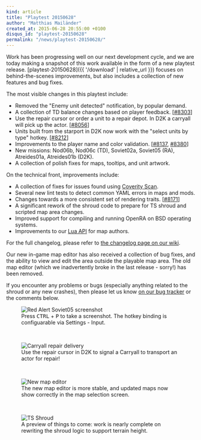```yaml
---
kind: article
title: "Playtest 20150628"
author: "Matthias Mailänder"
created_at: 2015-06-28 20:55:00 +0100
disqus_id: "playtest-20150628"
permalink: "/news/playtest-20150628/"
---
```


Work has been progressing well on our next development cycle, and we are today making a snapshot of this work available in the form of a new playtest release.  [playtest-20150628]({{ '/download' | relative_url }}) focuses on behind-the-scenes improvements, but also includes a collection of new features and bug fixes.

The most visible changes in this playtest include:

* Removed the "Enemy unit detected" notification, by popular demand.
* A collection of TD balance changes based on player feedback. [[#8303](https://github.com/OpenRA/OpenRA/pull/8303)]
* Use the repair cursor or order a unit to a repair depot.  In D2K a carryall will pick up the actor. [[#8056](https://github.com/OpenRA/OpenRA/pull/8056)]
* Units built from the starport in D2K now work with the "select units by type" hotkey. [[#8212](https://github.com/OpenRA/OpenRA/pull/8212)]
* Improvements to the player name and color validation. [[#8137](https://github.com/OpenRA/OpenRA/pull/8137), [#8380](https://github.com/OpenRA/OpenRA/pull/8380)]
* New missions: Nod06b, Nod06c (TD), Soviet02a, Soviet05 (RA), Atreides01a, Atreides01b (D2K).
* A collection of polish fixes for maps, tooltips, and unit artwork.

On the technical front, improvements include:

* A collection of fixes for issues found using [Coverity Scan](https://scan.coverity.com/projects/3650).
* Several new lint tests to detect common YAML errors in maps and mods.
* Changes towards a more consistent set of rendering traits. [[#8171](https://github.com/OpenRA/OpenRA/pull/8171/)]
* A significant rework of the shroud code to prepare for TS shroud and scripted map area changes.
* Improved support for compiling and running OpenRA on BSD operating systems.
* Improvements to our [Lua API](https://github.com/OpenRA/OpenRA/wiki/Lua-API-(playtest)) for map authors.

For the full changelog, please refer to [the changelog page on our wiki](https://github.com/OpenRA/OpenRA/wiki/Changelog/df8463c90de27ea3f8e8bdda128b7c260a668b6c).

Our new in-game map editor has also received a collection of bug fixes, and the ability to view and edit the area outside the playable map area.  The old map editor (which we inadvertently broke in the last release - sorry!) has been removed.

If you encounter any problems or bugs  (especially anything related to the shroud or any new crashes), then please let us know [on our bug tracker](https://bugs.openra.net) or the comments below.

<figure>
  <img src="{{ '/images/news/20150628-ra-soviet05-screenshot-showcase.webp' | relative_url }}" alt="Red Alert Soviet05 screenshot" />
  <figcaption>Press <kbd>CTRL</kbd> + <kbd>P</kbd> to take a screenshot. The hotkey binding is configuarable via Settings - Input.</figcaption>
</figure>
<br />
<figure>
  <img src="{{ '/images/news/20150628-carryall-repair.gif' | relative_url }}" alt="Carryall repair delivery" />
  <figcaption>Use the repair cursor in D2K to signal a Carryall to transport an actor for repair!</figcaption>
</figure>
<br />
<figure>
  <img src="{{ '/images/news/20150628-editor.webp' | relative_url }}" alt="New map editor" />
  <figcaption>The new map editor is more stable, and updated maps now show correctly in the map selection screen.</figcaption>
</figure>
<br />
<figure>
  <img src="{{ '/images/news/20150628-ts-shroud.webp' | relative_url }}" alt="TS Shroud" />
  <figcaption>A preview of things to come: work is nearly complete on rewriting the shroud logic to support terrain height.</figcaption>
</figure>

